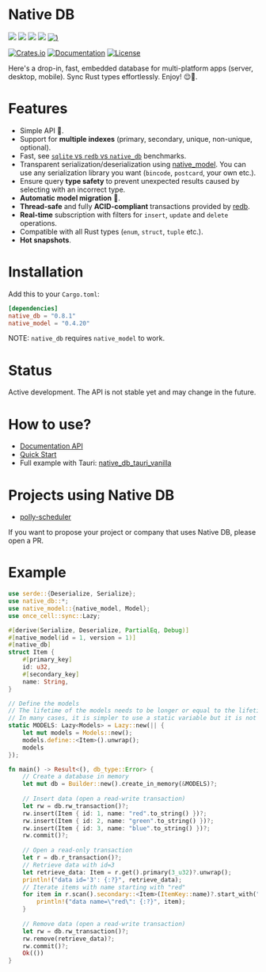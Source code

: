 # Native DB

[![](https://github.com/vincent-herlemont/native_db/actions/workflows/build_test_linux.yml/badge.svg)](https://github.com/vincent-herlemont/native_db/actions/workflows/build_test_linux.yml)
[![](https://github.com/vincent-herlemont/native_db/actions/workflows/build_test_macos.yml/badge.svg)](https://github.com/vincent-herlemont/native_db/actions/workflows/build_test_macos.yml)
[![](https://github.com/vincent-herlemont/native_db/actions/workflows/build_test_windows.yml/badge.svg)](https://github.com/vincent-herlemont/native_db/actions/workflows/build_test_windows.yml)
[![](https://github.com/vincent-herlemont/native_db/actions/workflows/build_test_ios.yml/badge.svg)](https://github.com/vincent-herlemont/native_db/actions/workflows/build_test_ios.yml)
[![)](https://github.com/vincent-herlemont/native_db/actions/workflows/build_test_android.yml/badge.svg)](https://github.com/vincent-herlemont/native_db/actions/workflows/build_test_android.yml)


[![Crates.io](https://img.shields.io/crates/v/native_db)](https://crates.io/crates/native_db)
[![Documentation](https://docs.rs/native_db/badge.svg)](https://docs.rs/native_db)
[![License](https://img.shields.io/crates/l/native_db)](LICENSE)

Here's a drop-in, fast, embedded database for multi-platform apps (server, desktop, mobile). Sync Rust types effortlessly. Enjoy! 😌🍃.

# Features

- Simple API 🦀.
- Support for **multiple indexes** (primary, secondary, unique, non-unique, optional).
- Fast, see [`sqlite` vs `redb` vs `native_db`](./benches/README.md) benchmarks.
- Transparent serialization/deserialization using [native_model](https://github.com/vincent-herlemont/native_model). You can use any serialization library you want (`bincode`, `postcard`, your own etc.).
- Ensure query **type safety** to prevent unexpected results caused by selecting with an incorrect type.
- **Automatic model migration** 🌟.
- **Thread-safe** and fully **ACID-compliant** transactions provided by [redb](https://github.com/cberner/redb).
- **Real-time** subscription with filters for `insert`, `update` and `delete` operations.
- Compatible with all Rust types (`enum`, `struct`, `tuple` etc.).
- **Hot snapshots**.

# Installation

Add this to your `Cargo.toml`:
```toml
[dependencies]
native_db = "0.8.1"
native_model = "0.4.20"
```

NOTE: `native_db` requires `native_model` to work.

# Status

Active development. The API is not stable yet and may change in the future.

# How to use?

- [Documentation API](https://docs.rs/native_db/latest/native_db/#api)
- [Quick Start](https://docs.rs/native_db/latest/native_db/#quick_start)
- Full example with Tauri: [native_db_tauri_vanilla](https://github.com/vincent-herlemont/native_db_tauri_vanilla)

# Projects using Native DB

- [polly-scheduler](https://github.com/dongbin86/polly-scheduler)

If you want to propose your project or company that uses Native DB, please open a PR.

# Example

```rust
use serde::{Deserialize, Serialize};
use native_db::*;
use native_model::{native_model, Model};
use once_cell::sync::Lazy;

#[derive(Serialize, Deserialize, PartialEq, Debug)]
#[native_model(id = 1, version = 1)]
#[native_db]
struct Item {
    #[primary_key]
    id: u32,
    #[secondary_key]
    name: String,
}

// Define the models
// The lifetime of the models needs to be longer or equal to the lifetime of the database.
// In many cases, it is simpler to use a static variable but it is not mandatory.
static MODELS: Lazy<Models> = Lazy::new(|| {
    let mut models = Models::new();
    models.define::<Item>().unwrap();
    models
});

fn main() -> Result<(), db_type::Error> {
    // Create a database in memory
    let mut db = Builder::new().create_in_memory(&MODELS)?;
    
    // Insert data (open a read-write transaction)
    let rw = db.rw_transaction()?;
    rw.insert(Item { id: 1, name: "red".to_string() })?;
    rw.insert(Item { id: 2, name: "green".to_string() })?;
    rw.insert(Item { id: 3, name: "blue".to_string() })?;
    rw.commit()?;
    
    // Open a read-only transaction
    let r = db.r_transaction()?;
    // Retrieve data with id=3 
    let retrieve_data: Item = r.get().primary(3_u32)?.unwrap();
    println!("data id='3': {:?}", retrieve_data);
    // Iterate items with name starting with "red"
    for item in r.scan().secondary::<Item>(ItemKey::name)?.start_with("red")? {
        println!("data name=\"red\": {:?}", item);
    }
    
    // Remove data (open a read-write transaction)
    let rw = db.rw_transaction()?;
    rw.remove(retrieve_data)?;
    rw.commit()?;
    Ok(())
}
```
